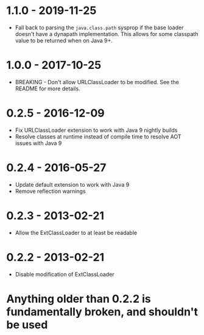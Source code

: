 # 1.1.0 - 2019-11-25

* Fall back to parsing the `java.class.path` sysprop if the base
  loader doesn't have a dynapath implementation. This allows for some
  classpath value to be returned when on Java 9+.
  
# 1.0.0 - 2017-10-25

* BREAKING - Don't allow URLClassLoader to be modified. See the README
  for more details.

# 0.2.5 - 2016-12-09

* Fix URLClassLoader extension to work with Java 9 nightly builds
* Resolve classes at runtime instead of compile time to resolve AOT issues with Java 9

# 0.2.4 - 2016-05-27

* Update default extension to work with Java 9
* Remove reflection warnings

# 0.2.3 - 2013-02-21

* Allow the ExtClassLoader to at least be readable

# 0.2.2 - 2013-02-21

* Disable modification of ExtClassLoader

# Anything older than 0.2.2 is fundamentally broken, and shouldn't be used
